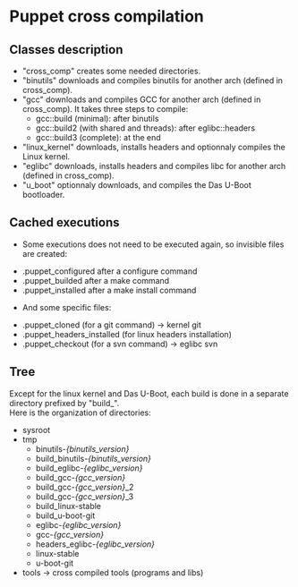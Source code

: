 Puppet cross compilation
========================

Classes description
-------------------

* "cross_comp" creates some needed directories.
* "binutils" downloads and compiles binutils for another arch (defined in cross_comp).
* "gcc" downloads and compiles GCC for another arch (defined in cross_comp). It takes three steps to compile:
  - gcc::build (minimal): after binutils
  - gcc::build2 (with shared and threads): after eglibc::headers
  - gcc::build3 (complete): at the end
* "linux_kernel" downloads, installs headers and optionnaly compiles the Linux kernel.
* "eglibc" downloads, installs headers and compiles libc for another arch (defined in cross_comp).
* "u_boot" optionnaly downloads, and compiles the Das U-Boot bootloader.

Cached executions
-----------------

* Some executions does not need to be executed again, so invisible files are created:
 - .puppet_configured after a configure command
 - .puppet_builded after a make command
 - .puppet_installed after a make install command
* And some specific files:
 - .puppet_cloned (for a git command) -> kernel git
 - .puppet_headers_installed (for linux headers installation)
 - .puppet_checkout (for a svn command) -> eglibc svn

Tree
----

Except for the linux kernel and Das U-Boot, each build is done in a
separate directory prefixed by "build_".<br />
Here is the organization of directories:

* sysroot
* tmp
  - binutils-_{binutils\_version}_
  - build\_binutils-_{binutils\_version}_
  - build\_eglibc-_{eglibc\_version}_
  - build\_gcc-_{gcc\_version}_
  - build\_gcc-_{gcc\_version}_\_2
  - build\_gcc-_{gcc\_version}_\_3
  - build\_linux-stable
  - build\_u-boot-git
  - eglibc-_{eglibc\_version}_
  - gcc-_{gcc\_version}_
  - headers\_eglibc-_{eglibc\_version}_
  - linux-stable
  - u-boot-git
* tools -> cross compiled tools (programs and libs)


